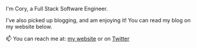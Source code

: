 I'm Cory, a Full Stack Software Engineer.

I've also picked up blogging, and am enjoying it! You can read my blog on my website below.

📫 You can reach me at: <a href="https://corymeikle.com" target="_blank">my website</a> or on <a href="https://twitter.com/CoryJDMeikle" target="_blank">Twitter</a>


<!--
**Coryrin/Coryrin** is a ✨ _special_ ✨ repository because its `README.md` (this file) appears on your GitHub profile.

Here are some ideas to get you started:

- 🔭 I’m currently working on ...
- 🌱 I’m currently learning ...
- 👯 I’m looking to collaborate on ...
- 🤔 I’m looking for help with ...
- 💬 Ask me about ...
- 📫 How to reach me: ...
- 😄 Pronouns: ...
- ⚡ Fun fact: ...
-->
